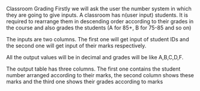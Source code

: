 Classroom Grading
Firstly we will ask the user the number system in which they are going to give inputs. A classroom has n(user input) students. It is required to rearrange them in descending order according to their grades in the course and also grades the students (A for 85+, B for 75-85 and so on)

The inputs are two columns. The first one will get input of student IDs and the second one will get input of their marks respectively.

All the output values will be in decimal and grades will be like A,B,C,D,F.

The output table has three columns. The first one contains the student number arranged according to their marks, the second column shows these marks and the third one shows their grades according to marks
